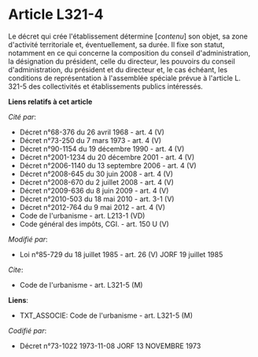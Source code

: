 # Article L321-4

Le décret qui crée l'établissement détermine [*contenu*] son objet, sa zone d'activité territoriale et, éventuellement, sa
durée. Il fixe son statut, notamment en ce qui concerne la composition du conseil d'administration, la désignation du
président, celle du directeur, les pouvoirs du conseil d'administration, du président et du directeur et, le cas échéant, les
conditions de représentation à l'assemblée spéciale prévue à l'article L. 321-5 des collectivités et établissements publics
intéressés.

**Liens relatifs à cet article**

_Cité par_:

  - Décret n°68-376 du 26 avril 1968 - art. 4 (V)
  - Décret n°73-250 du 7 mars 1973 - art. 4 (V)
  - Décret n°90-1154 du 19 décembre 1990 - art. 4 (V)
  - Décret n°2001-1234 du 20 décembre 2001 - art. 4 (V)
  - Décret n°2006-1140 du 13 septembre 2006 - art. 4 (V)
  - Décret n°2008-645 du 30 juin 2008 - art. 4 (V)
  - Décret n°2008-670 du 2 juillet 2008 - art. 4 (V)
  - Décret n°2009-636 du 8 juin 2009 - art. 4 (V)
  - Décret n°2010-503 du 18 mai 2010 - art. 3-1 (V)
  - Décret n°2012-764 du 9 mai 2012 - art. 4 (V)
  - Code de l'urbanisme - art. L213-1 (VD)
  - Code général des impôts, CGI. - art. 150 U (V)

_Modifié par_:

  - Loi n°85-729 du 18 juillet 1985 - art. 26 (V) JORF 19 juillet 1985

_Cite_:

  - Code de l'urbanisme - art. L321-5 (M)

**Liens**:

  - TXT_ASSOCIE: Code de l'urbanisme - art. L321-5 (M)

_Codifié par_:

  - Décret n°73-1022 1973-11-08 JORF 13 NOVEMBRE 1973
